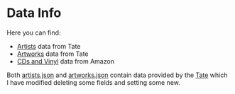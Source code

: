 # Data Info

Here you can find:

- [Artists](https://github.com/mattDevigili/dms-smm695/blob/master/week-5/data/artists.json) data from Tate
- [Artworks](https://github.com/mattDevigili/dms-smm695/blob/master/week-5/data/artworks.json) data from Tate
- [CDs and Vinyl](https://jmcauley.ucsd.edu/data/amazon_v2/categoryFilesSmall/CDs_and_Vinyl_5.json.gz) data from Amazon

Both
[artists.json](https://github.com/mattDevigili/dms-smm695/blob/master/week-2/data/artists.json)
and
[artworks.json](https://github.com/mattDevigili/dms-smm695/blob/master/week-2/data/artworks.json)
contain data provided by the [Tate](https://github.com/tategallery/collection)
which I have modified deleting some fields and setting some new.
